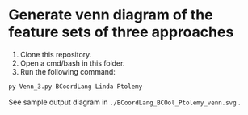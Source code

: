 # Generate venn diagram of the feature sets of three approaches

1. Clone this repository.
2. Open a cmd/bash in this folder.
3. Run the following command:
```bash
py Venn_3.py BCoordLang Linda Ptolemy
```

See sample output diagram in `./BCoordLang_BCOol_Ptolemy_venn.svg` .